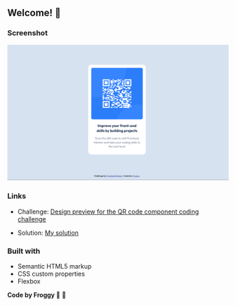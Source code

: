 ## Welcome! 👋

### Screenshot

![Design preview for the QR code component coding challenge](./images/ScreenShot.png)

### Links

- Challenge: [Design preview for the QR code component coding challenge](https://www.frontendmentor.io/challenges/qr-code-component-iux_sIO_H)

- Solution: [My solution](https://froggycoding.github.io/QR-code-component/)

### Built with

- Semantic HTML5 markup
- CSS custom properties
- Flexbox

**Code by Froggy :frog:** 🚀
